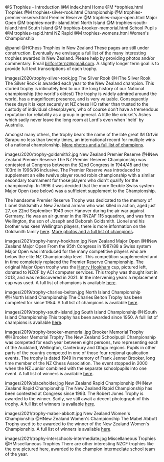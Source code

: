 @S Trophies - Introduction
@M index.html Home
@M *trophies.html Trophies
@M trophies-silver-rook.html Championship
@M trophies-premier-reserve.html Premier Reserve
@M trophies-major-open.html Major Open
@M trophies-north-island.html North Island
@M trophies-south-island.html South Island
@M trophies-brooker-memorial.html School Pupils
@M trophies-rapid.html NZ Rapid
@M trophies-womens.html Women's Championship

@panel
@HChess Trophies in New Zealand
These pages are still under construction. Eventually we envisage a full list of the many interesting trophies awarded
in New Zealand. Please help by providing photos and/or commentary. Email <a href="mailto:billforsternz@gmail.com">billforsternz@gmail.com</a>. 
A slightly longer term goal is to provide full text transcriptions of each trophy.

images/2020/trophy-silver-rook.jpg
The Silver Rook
@HThe Silver Rook
The Silver Rook is awarded each year to the New Zealand champion. This storied trophy is intimately
tied to our the long history of our National championship (the world's oldest) The trophy is widely
admired around the world, has a magnificent presence, and is very valuable. Consequently these days
it is kept securely at NZ chess HQ rather than trusted to the custody of individual chessplayers,
who of course don't have a tremendous reputation for reliability as a group in general. A little
like cricket's Ashes which sadly never leave the long room at Lord's even when 'held' by Australia.
<p></p>
Amongst many others, the trophy
bears the name of the late great IM Ortvin Sarapu no less than twenty times, an international record
for multiple wins of a national championship. <a href="trophies-silver-rook.html">More photos and a full list of champions</a>.

images/2020/trophy-goldsmith2.jpg
New Zealand Premier Reserve
@HNew Zealand Premier Reserve
The NZ Premier Reserve Championship was contested at Congress between the 52nd Congress in 1944/45 and the 103rd in 1995/96
inclusive. The Premier Reserve was introduced to supplement an elite twelve player round robin championship with a
similar secondary tournament for those players who didn't qualify for the championship. In 1996 it was decided that the
more flexible Swiss system Major Open (see below) was a sufficient supplement to the Championship.
</p><p>
The handsome Premier Reserve Trophy was dedicated to the memory of Lionel Goldsmith a New Zealand airman who was killed in
action, aged just 27, on 22nd September 1943 over Hanover during the air war against Germany. He was an air gunner in the
RNZAF 115 squadron, and was from Wellington, the son of Joseph and Deborah Goldsmith. Lionel and his brother was keen Wellington players,
there is more information on the Goldsmith family <a href="https://en.m.wikipedia.org/wiki/Saul_Goldsmith">here</a>.
<a href="trophies-premier-reserve.html">More photos and a full list of champions</a>.
 
images/2021/trophy-henry-hookham.jpg
New Zealand Major Open
@HNew Zealand Major Open
From the 95th Congress in 1987/88 a Swiss system Major Open was introduced for the many competitive players who are
below the elite NZ Championship level. This competition supplemented and in time completely replaced the Premier Reserve
Championship. The original Major Open trophy was the <a href="nzchessmag/pdfs/2012-04.pdf">Henry Hookham</a> cup, pictured left, donated to NZCF by ACI computer
services. This trophy was thought lost in 2013, and was rediscovered in 2021. In the intervening years a replacement
cup was used.  A full list of champions is available <a href="trophies-major-open.html">here</a>.

images/2019/trophy-charles-belton.jpg
North Island Championship
@HNorth Island Championship
The Charles Belton Trophy has been competed for since 1954. A full list of champions is available <a href="trophies-north-island.html">here</a>.

images/2019/trophy-south-island.jpg
South Island Championship
@HSouth Island Championship
This trophy has been awarded since 1950. A full list of champions is available <a href="trophies-south-island.html">here</a>.

images/2019/trophy-brooker-memorial.jpg
Brooker Memorial Trophy
@HBrooker Memorial Trophy
The New Zealand Schoolpupil Championship was competed for each year between eight persons,
two representing each of the Auckland, Wellington, Canterbury and Otago regions. Pupils in
other parts of the country competed in one of those four regional qualication events. The
trophy is dated 1949 in memory of Frank Jenner Brooker, long time member of the NZ Chess
Association. The event stopped in 2000 when the NZ Junior combined with the separate
schoolpupils into one event. A full list of winners is available <a href="trophies-brooker-memorial.html">here</a>.

images/2019/placeholder.jpg
New Zealand Rapid Championship
@HNew Zealand Rapid Championship
The New Zealand Rapid Championship has been contested at Congress since 1993. The Robert Jones Trophy
is awarded to the winner. Sadly, we still await a decent photograph of this trophy. A full list of winners is available <a href="trophies-rapid.html">here</a>.

images/2021/trophy-mabel-abbott.jpg
New Zealand Women's Championship
@HNew Zealand Women's Championship
The Mabel Abbott Trophy used to be awarded to the winner of the New Zealand Women's Championship.
A full list of winners is available <a href="trophies-womens.html">here</a>.

images/2021/trophy-interschools-intermediate.jpg
Miscellaneous Trophies
@HMiscellaneous Trophies
There are other interesting NZCF trophies like the one pictured here, awarded to the champion intermediate school team of the year.